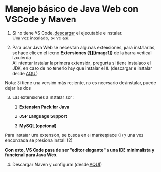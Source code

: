 # Manejo básico de Java Web con VSCode y Maven

1) Si no tiene VS Code, [descargar](https://code.visualstudio.com/download#) el ejecutable e instalar.  
    Una vez instalado, se ve así:

2) Para usar Java Web se necesitan algunas extensiones,  para instalarlas,  se hace clic en el icono **Extensiones (![][image1])**  de la barra vertical izquierda  
   Al intentar instalar la primera extensión, pregunta si tiene instalado el JDK, en caso de no tenerlo hay que instalar el 8\.  (descargar e instalar desde [AQUÍ](https://www.azul.com/downloads/?version=java-8-lts&architecture=x86-64-bit&package=jdk&show-old-builds=true#zulu))

Nota: Si tiene una versión más reciente, no es necesario desinstalar, puede dejar las dos

3) Las extensiones a instalar son:  
   1)  **Extension Pack for Java**  
        
        
        
   2) **JSP Language Support**

   3) **MySQL  (opcional)**

Para instalar una extensión, se busca en el marketplace (1) y una vez encontrada se presiona Install (2)

**Con esto, VS Code pasa de ser "editor elegante" a una IDE minimalista y funcional para Java Web.**

4) Descargar Maven y configurar (desde [AQUÍ](https://drive.google.com/file/d/1UWkHcla9y-G7tTwF5hT9gE8cfFO9sSxu/view?usp=sharing))
